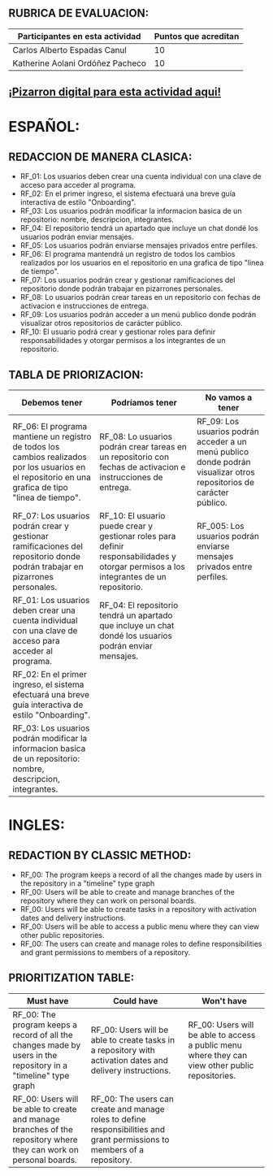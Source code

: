 ## RUBRICA DE EVALUACION:
Participantes en esta actividad | Puntos que acreditan
------------------------------- | --------------------
Carlos Alberto Espadas Canul | 10
Katherine Aolani Ordóñez Pacheco | 10

## [¡Pizarron digital para esta actividad aqui!](https://www.canva.com/design/DAGQpv6iqDs/lIdx7ZTMs_UdpQF9LQ0m8g/view?utm_content=DAGQpv6iqDs&utm_campaign=designshare&utm_medium=link&utm_source=editor)

# ESPAÑOL:

## REDACCION DE MANERA CLASICA:

- RF_01: Los usuarios deben crear una cuenta individual con una clave de acceso para acceder al programa.
- RF_02: En el primer ingreso, el sistema efectuará una breve guía interactiva de estilo "Onboarding".
- RF_03: Los usuarios podrán modificar la informacion basica de un repositorio: nombre, descripcion, integrantes. 
- RF_04: El repositorio tendrá un apartado que incluye un chat dondé los usuarios podrán enviar mensajes.
- RF_05: Los usuarios podrán enviarse mensajes privados entre perfiles.
- RF_06: El programa mantendrá un registro de todos los cambios realizados por los usuarios en el repositorio en una grafica de tipo "linea de tiempo".
- RF_07: Los usuarios podrán crear y gestionar ramificaciones del repositorio donde podrán trabajar en pizarrones personales.
- RF_08: Lo usuarios podrán crear tareas en un repositorio con fechas de activacion e instrucciones de entrega.
- RF_09: Los usuarios podrán acceder a un menú publico donde podrán visualizar otros repositorios de carácter público.
- RF_10: El usuario podrá crear y gestionar roles para definir responsabilidades y otorgar permisos a los integrantes de un repositorio. 

## TABLA DE PRIORIZACION:

Debemos tener | Podríamos tener | No vamos a tener
------------- | --------------- | ----------------
RF_06: El programa mantiene un registro de todos los cambios realizados por los usuarios en el repositorio en una grafica de tipo "linea de tiempo". | RF_08: Lo usuarios podrán crear tareas en un repositorio con fechas de activacion e instrucciones de entrega. | RF_09: Los usuarios podrán acceder a un menú publico donde podrán visualizar otros repositorios de carácter público.
RF_07: Los usuarios podrán crear y gestionar ramificaciones del repositorio donde podrán trabajar en pizarrones personales. | RF_10: El usuario puede crear y gestionar roles para definir responsabilidades y otorgar permisos a los integrantes de un repositorio. | RF_005: Los usuarios podrán enviarse mensajes privados entre perfiles.
RF_01: Los usuarios deben crear una cuenta individual con una clave de acceso para acceder al programa. | RF_04: El repositorio tendrá un apartado que incluye un chat dondé los usuarios podrán enviar mensajes.
RF_02: En el primer ingreso, el sistema efectuará una breve guía interactiva de estilo "Onboarding". | 
RF_03: Los usuarios podrán modificar la informacion basica de un repositorio: nombre, descripcion, integrantes. | 

# INGLES:

## REDACTION BY CLASSIC METHOD:

- RF_00: The program keeps a record of all the changes made by users in the repository in a "timeline" type graph
- RF_00: Users will be able to create and manage branches of the repository where they can work on personal boards.
- RF_00: Users will be able to create tasks in a repository with activation dates and delivery instructions.
- RF_00: Users will be able to access a public menu where they can view other public repositories.
- RF_00: The users can create and manage roles to define responsibilities and grant permissions to members of a repository.

## PRIORITIZATION TABLE:

Must have | Could have | Won't have
--------- | ---------- | ----------
RF_00: The program keeps a record of all the changes made by users in the repository in a "timeline" type graph | RF_00: Users will be able to create tasks in a repository with activation dates and delivery instructions. | RF_00: Users will be able to access a public menu where they can view other public repositories.
RF_00: Users will be able to create and manage branches of the repository where they can work on personal boards. | RF_00: The users can create and manage roles to define responsibilities and grant permissions to members of a repository.

